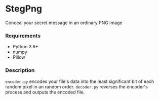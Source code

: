 # StegPng
Conceal your secret message in an ordinary PNG image

### Requirements
- Python 3.6+
- numpy
- Pillow

### Description
`encoder.py` encodes your file's data into the least significant bit of each random pixel in an random order.
`decoder.py` reverses the encoder's process and outputs the encoded file.

